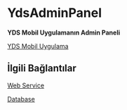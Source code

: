 # YdsAdminPanel

**YDS Mobil Uygulamanın Admin Paneli**

[YDS Mobil Uygulama](https://github.com/cnytayvaz/YdsAndroidUygulama)

## İlgili Bağlantılar

[Web Service](https://github.com/cnytayvaz/YdsWebServis)

[Database](https://github.com/cnytayvaz/YdsDatabase)
